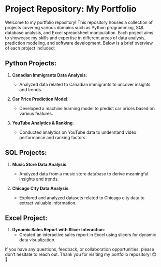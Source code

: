 # Project Repository: My Portfolio
Welcome to my portfolio repository! This repository houses a collection of projects covering various domains such as Python programming, SQL database analysis, and Excel spreadsheet manipulation. Each project aims to showcase my skills and expertise in different areas of data analysis, prediction modeling, and software development. Below is a brief overview of each project included:

## Python Projects:
1. **Canadian Immigrants Data Analysis**:
   - Analyzed data related to Canadian immigrants to uncover insights and trends.
   
2. **Car Price Prediction Model**:
   - Developed a machine learning model to predict car prices based on various features.

3. **YouTube Analytics & Ranking**:
   - Conducted analytics on YouTube data to understand video performance and ranking factors.


## SQL Projects:
1. **Music Store Data Analysis**:
   - Analyzed data from a music store database to derive meaningful insights and trends.

2. **Chicago City Data Analysis**:
   - Explored and analyzed datasets related to Chicago city data to extract valuable information.

## Excel Project:
1. **Dynamic Sales Report with Slicer Interaction**:
   - Created an interactive sales report in Excel using slicers for dynamic data visualization.

If you have any questions, feedback, or collaboration opportunities, please don't hesitate to reach out. Thank you for visiting my portfolio repository! 😊🚀
